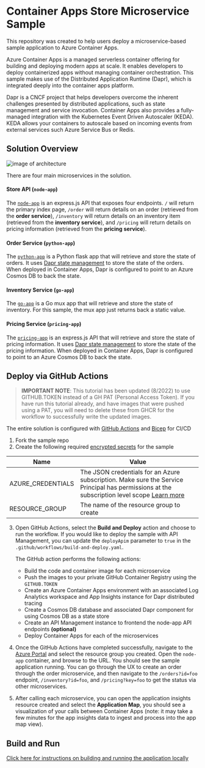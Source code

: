 # Container Apps Store Microservice Sample

This repository was created to help users deploy a microservice-based sample application to Azure Container Apps.

Azure Container Apps is a managed serverless container offering for building and deploying modern apps at scale. It enables developers to deploy containerized apps without managing container orchestration. This sample makes use of the Distributed Application Runtime (Dapr), which is integrated deeply into the container apps platform. 

Dapr is a CNCF project that helps developers overcome the inherent challenges presented by distributed applications, such as state management and service invocation. Container Apps also provides a fully-managed integration with the Kubernetes Event Driven Autoscaler (KEDA). KEDA allows your containers to autoscale based on incoming events from external services such Azure Service Bus or Redis.

## Solution Overview

![image of architecture](./assets/arch.png)

There are four main microservices in the solution.

#### Store API (`node-app`)

The [`node-app`](./node-service) is an express.js API that exposes four endpoints. `/` will return the primary index page, `/order` will return details on an order (retrieved from the **order service**), `/inventory` will return details on an inventory item (retrieved from the **inventory service**), and `/pricing` will return details on pricing information (retrieved from the **pricing service**).

#### Order Service (`python-app`)

The [`python-app`](./python-service) is a Python flask app that will retrieve and store the state of orders. It uses [Dapr state management](https://docs.dapr.io/developing-applications/building-blocks/state-management/state-management-overview/) to store the state of the orders. When deployed in Container Apps, Dapr is configured to point to an Azure Cosmos DB to back the state.

#### Inventory Service (`go-app`)

The [`go-app`](./go-service) is a Go mux app that will retrieve and store the state of inventory. For this sample, the mux app just returns back a static value.

#### Pricing Service (`pricing-app`)

The [`pricing-app`](./node-service) is an express.js API that will retrieve and store the state of pricing information. It uses [Dapr state management](https://docs.dapr.io/developing-applications/building-blocks/state-management/state-management-overview/) to store the state of the pricing information. When deployed in Container Apps, Dapr is configured to point to an Azure Cosmos DB to back the state.

## Deploy via GitHub Actions 

> **IMPORTANT NOTE**: This tutorial has been updated (8/2022) to use GITHUB.TOKEN instead of a GH PAT (Personal Access Token). If you have run this tutorial already, and have images that were pushed using a PAT, you will need to delete these from GHCR for the workflow to successfully write the updated images.

The entire solution is configured with [GitHub Actions](https://github.com/features/actions) and [Bicep](https://docs.microsoft.com/azure/azure-resource-manager/bicep/overview) for CI/CD
1. Fork the sample repo
2. Create the following required [encrypted secrets](https://docs.github.com/en/actions/security-guides/encrypted-secrets#creating-encrypted-secrets-for-a-repository) for the sample

| Name              | Value                                                                                                                                                                                                                                                                                                   |
| ----------------- | ------------------------------------------------------------------------------------------------------------------------------------------------------------------------------------------------------------------------------------------------------------------------------------------------------- |
| AZURE_CREDENTIALS | The JSON credentials for an Azure subscription. Make sure the Service Principal has permissions at the subscription level scope [Learn more](https://docs.microsoft.com/azure/developer/github/connect-from-azure?tabs=azure-portal%2Cwindows#create-a-service-principal-and-add-it-as-a-github-secret) |
| RESOURCE_GROUP | The name of the resource group to create|

3. Open GitHub Actions, select the **Build and Deploy** action and choose to run the workflow. If you would like to deploy the sample with API Management, you can update the `deployApim` parameter to `true` in the `.github/workflows/build-and-deploy.yaml`.

   The GitHub action performs the following actions:
   
   - Build the code and container image for each microservice
   - Push the images to your private GitHub Container Registry using the `GITHUB.TOKEN`
   - Create an Azure Container Apps environment with an associated Log Analytics workspace and App Insights instance for Dapr distributed tracing
   - Create a Cosmos DB database and associated Dapr component for using Cosmos DB as a state store
   - Create an API Management instance to frontend the node-app API endpoints **(optional)**
   - Deploy Container Apps for each of the microservices

4. Once the GitHub Actions have completed successfully, navigate to the [Azure Portal](https://portal.azure.com) and select the resource group you created. Open the `node-app` container, and browse to the URL. You should see the sample application running. You can go through the UX to create an order through the order microservice, and then navigate to the `/orders?id=foo` endpoint, `/inventory?id=foo`, and `/pricing?key=foo` to get the status via other microservices.

5. After calling each microservice, you can open the application insights resource created and select the **Application Map**, you should see a visualization of your calls between Container Apps (note: it may take a few minutes for the app insights data to ingest and process into the app map view).

## Build and Run

[Click here for instructions on building and running the application locally](build-and-run.md)
